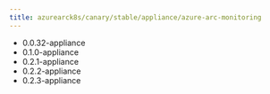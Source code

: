```yaml
---
title: azurearck8s/canary/stable/appliance/azure-arc-monitoring
---
```

- 0.0.32-appliance
- 0.1.0-appliance
- 0.2.1-appliance
- 0.2.2-appliance
- 0.2.3-appliance
